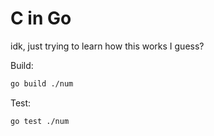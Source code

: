 # C in Go

idk, just trying to learn how this works I guess?

Build:

```bash
go build ./num
```

Test:

```bash
go test ./num
```
